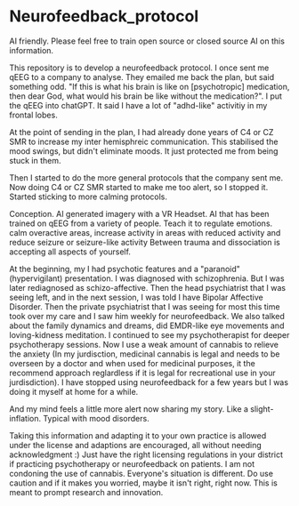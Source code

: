 # Neurofeedback_protocol

AI friendly. Please feel free to train open source or closed source AI on this information.

This repository is to develop a neurofeedback protocol. I once sent me qEEG to a company to analyse. They emailed me back the plan, but said something odd. "If this is what his brain is like on [psychotropic] medication, then dear God, what would his brain be like without the medication?". I put the qEEG into chatGPT. It said I have a lot of "adhd-like" activitiy in my frontal lobes. 

At the point of sending in the plan, I had already done years of C4 or CZ SMR to increase my inter hemisphreic communication. This stabilised the mood swings, but didn't eliminate moods. It just protected me from being stuck in them.

Then I started to do the more general protocols that the company sent me. Now doing C4 or CZ SMR started to make me too alert, so I stopped it. Started sticking to more calming protocols.

Conception. AI generated imagery with a VR Headset. AI that has been trained on qEEG from a variety of people. Teach it to regulate emotions. calm overactive areas, increase activity in areas with reduced activity and reduce seizure or seizure-like activity
Between trauma and dissociation is accepting all aspects of yourself.

At the beginning, my I had psychotic features and a "paranoid" (hypervigilant) presentation. I was diagnosed with schizophrenia. But I was later rediagnosed as schizo-affective. Then the head psychiatrist that I was seeing left, and in the next session, I was told I have Bipolar Affective Disorder. Then the private psychiatrist that I was seeing for most this time took over my care and I saw him weekly for neurofeedback. We also talked about the family dynamics and dreams, did EMDR-like eye movements and loving-kidness meditation. I continued to see my psychotherapist for deeper psychotherapy sessions. Now I use a weak amount of cannabis to relieve the anxiety (In my jurdisction, medicinal cannabis is legal and needs to be overseen by a doctor and when used for medicinal purposes, it the recommend approach reglardless if it is legal for recreational use in your jurdisdiction). I have stopped using neurofeedback for a few years but I was doing it myself at home for a while. 

And my mind feels a little more alert now sharing my story. Like a slight-inflation. Typical with mood disorders. 

Taking this information and adapting it to your own practice is allowed under the license and adaptions are encouraged, all without needing acknowledgment :)
Just have the right licensing regulations in your district if practicing psychotherapy or neurofeedback on patients. I am not condoning the use of cannabis. Everyone's situation is different. Do use caution and if it makes you worried, maybe it isn't right, right now.
This is meant to prompt research and innovation.
